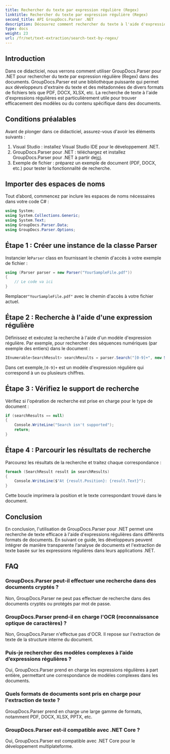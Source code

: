 ```yaml
---
title: Rechercher du texte par expression régulière (Regex)
linktitle: Rechercher du texte par expression régulière (Regex)
second_title: API GroupDocs.Parser .NET
description: Découvrez comment rechercher du texte à l'aide d'expressions régulières dans des documents à l'aide de GroupDocs.Parser pour .NET. Extrayez du contenu spécifique sans effort.
type: docs
weight: 23
url: /fr/net/text-extraction/search-text-by-regex/
---
```

## Introduction
Dans ce didacticiel, nous verrons comment utiliser GroupDocs.Parser pour .NET pour rechercher du texte par expression régulière (Regex) dans des documents. GroupDocs.Parser est une bibliothèque puissante qui permet aux développeurs d'extraire du texte et des métadonnées de divers formats de fichiers tels que PDF, DOCX, XLSX, etc. La recherche de texte à l'aide d'expressions régulières est particulièrement utile pour trouver efficacement des modèles ou du contenu spécifique dans des documents.
## Conditions préalables
Avant de plonger dans ce didacticiel, assurez-vous d'avoir les éléments suivants :
1. Visual Studio : installez Visual Studio IDE pour le développement .NET.
2.  GroupDocs.Parser pour .NET : téléchargez et installez GroupDocs.Parser pour .NET à partir de[ici](https://releases.groupdocs.com/parser/net/).
3. Exemple de fichier : préparez un exemple de document (PDF, DOCX, etc.) pour tester la fonctionnalité de recherche.

## Importer des espaces de noms
Tout d’abord, commencez par inclure les espaces de noms nécessaires dans votre code C# :
```csharp
using System;
using System.Collections.Generic;
using System.Text;
using GroupDocs.Parser.Data;
using GroupDocs.Parser.Options;
```
## Étape 1 : Créer une instance de la classe Parser
 Instancier le`Parser` class en fournissant le chemin d'accès à votre exemple de fichier :
```csharp
using (Parser parser = new Parser("YourSampleFile.pdf"))
{
    // Le code va ici
}
```
 Remplacer`"YourSampleFile.pdf"` avec le chemin d'accès à votre fichier actuel.
## Étape 2 : Recherche à l'aide d'une expression régulière
Définissez et exécutez la recherche à l'aide d'un modèle d'expression régulière. Par exemple, pour rechercher des séquences numériques (par exemple des entiers) dans le document :
```csharp
IEnumerable<SearchResult> searchResults = parser.Search("[0-9]+", new SearchOptions(true, false, true));
```
 Dans cet exemple,`[0-9]+` est un modèle d'expression régulière qui correspond à un ou plusieurs chiffres.
## Étape 3 : Vérifiez le support de recherche
Vérifiez si l'opération de recherche est prise en charge pour le type de document :
```csharp
if (searchResults == null)
{
    Console.WriteLine("Search isn't supported");
    return;
}
```
## Étape 4 : Parcourir les résultats de recherche
Parcourez les résultats de la recherche et traitez chaque correspondance :
```csharp
foreach (SearchResult result in searchResults)
{
    Console.WriteLine($"At {result.Position}: {result.Text}");
}
```
Cette boucle imprimera la position et le texte correspondant trouvé dans le document.

## Conclusion
En conclusion, l'utilisation de GroupDocs.Parser pour .NET permet une recherche de texte efficace à l'aide d'expressions régulières dans différents formats de documents. En suivant ce guide, les développeurs peuvent intégrer de manière transparente l'analyse de documents et l'extraction de texte basée sur les expressions régulières dans leurs applications .NET.

## FAQ
### GroupDocs.Parser peut-il effectuer une recherche dans des documents cryptés ?
Non, GroupDocs.Parser ne peut pas effectuer de recherche dans des documents cryptés ou protégés par mot de passe.
### GroupDocs.Parser prend-il en charge l'OCR (reconnaissance optique de caractères) ?
Non, GroupDocs.Parser n'effectue pas d'OCR. Il repose sur l'extraction de texte de la structure interne du document.
### Puis-je rechercher des modèles complexes à l’aide d’expressions régulières ?
Oui, GroupDocs.Parser prend en charge les expressions régulières à part entière, permettant une correspondance de modèles complexes dans les documents.
### Quels formats de documents sont pris en charge pour l'extraction de texte ?
GroupDocs.Parser prend en charge une large gamme de formats, notamment PDF, DOCX, XLSX, PPTX, etc.
### GroupDocs.Parser est-il compatible avec .NET Core ?
Oui, GroupDocs.Parser est compatible avec .NET Core pour le développement multiplateforme.